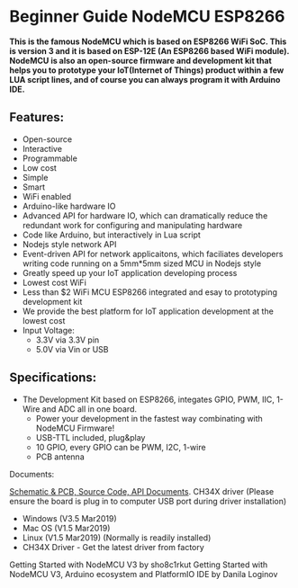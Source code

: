 # Beginner Guide NodeMCU ESP8266 

**This is the famous NodeMCU which is based on ESP8266 WiFi SoC. This is version 3 and it is based on ESP-12E (An ESP8266 based WiFi module). NodeMCU is also an open-source firmware and development kit that helps you to prototype your IoT(Internet of Things) product within a few LUA script lines, and of course you can always program it with Arduino IDE.**

## Features:
  - Open-source
  - Interactive
  - Programmable
  - Low cost
  - Simple
  - Smart
  - WiFi enabled
  - Arduino-like hardware IO
  - Advanced API for hardware IO, which can dramatically reduce the redundant work for configuring and manipulating hardware
  - Code like Arduino, but interactively in Lua script
  - Nodejs style network API
  - Event-driven API for network applicaitons, which faciliates developers writing code running on a 5mm*5mm sized MCU in Nodejs style
  - Greatly speed up your IoT application developing process
  - Lowest cost WiFi
  - Less than $2 WiFi MCU ESP8266 integrated and esay to prototyping development kit
  - We provide the best platform for IoT application development at the lowest cost
  - Input Voltage:
    - 3.3V via 3.3V pin
    - 5.0V via Vin or USB


## Specifications:
  - The Development Kit based on ESP8266, integates GPIO, PWM, IIC, 1-Wire and ADC all in one board.
    - Power your development in the fastest way combinating with NodeMCU Firmware!
    - USB-TTL included, plug&play
    - 10 GPIO, every GPIO can be PWM, I2C, 1-wire
    - PCB antenna

Documents:

[Schematic & PCB, Source Code, API Documents](https://github.com/nodemcu).
CH34X driver (Please ensure the board is plug in to computer USB port during driver installation)
- Windows (V3.5 Mar2019)
- Mac OS (V1.5 Mar2019)
- Linux (V1.5 Mar2019) (Normally is readily installed)
- CH34X Driver - Get the latest driver from factory

Getting Started with NodeMCU V3 by sho8c1rkut
Getting Started with NodeMCU V3, Arduino ecosystem and PlatformIO IDE by Danila Loginov
